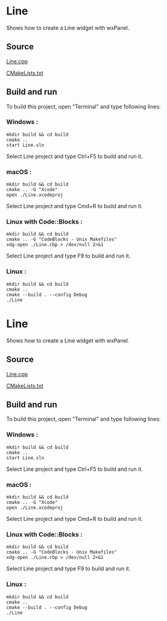 # Line

Shows how to create a Line widget with wxPanel.

## Source

[Line.cpp](Line.cpp)

[CMakeLists.txt](CMakeLists.txt)

## Build and run

To build this project, open "Terminal" and type following lines:

### Windows :

``` shell
mkdir build && cd build
cmake .. 
start Line.sln
```

Select Line project and type Ctrl+F5 to build and run it.

### macOS :

``` shell
mkdir build && cd build
cmake .. -G "Xcode"
open ./Line.xcodeproj
```

Select Line project and type Cmd+R to build and run it.

### Linux with Code::Blocks :

``` shell
mkdir build && cd build
cmake .. -G "CodeBlocks - Unix Makefiles"
xdg-open ./Line.cbp > /dev/null 2>&1
```

Select Line project and type F9 to build and run it.

### Linux :

``` shell
mkdir build && cd build
cmake .. 
cmake --build . --config Debug
./Line
```
# Line

Shows how to create a Line widget with wxPanel.

## Source

[Line.cpp](Line.cpp)

[CMakeLists.txt](CMakeLists.txt)

## Build and run

To build this project, open "Terminal" and type following lines:

### Windows :

``` shell
mkdir build && cd build
cmake .. 
start Line.sln
```

Select Line project and type Ctrl+F5 to build and run it.

### macOS :

``` shell
mkdir build && cd build
cmake .. -G "Xcode"
open ./Line.xcodeproj
```

Select Line project and type Cmd+R to build and run it.

### Linux with Code::Blocks :

``` shell
mkdir build && cd build
cmake .. -G "CodeBlocks - Unix Makefiles"
xdg-open ./Line.cbp > /dev/null 2>&1
```

Select Line project and type F9 to build and run it.

### Linux :

``` shell
mkdir build && cd build
cmake .. 
cmake --build . --config Debug
./Line
```
